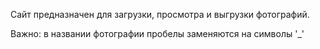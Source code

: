 Сайт предназначен для загрузки, просмотра и выгрузки фотографий.

Важно: в названии фотографии пробелы заменяются на символы '_'